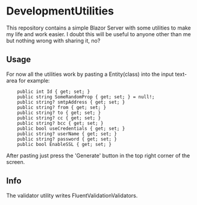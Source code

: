 # DevelopmentUtilities

This repository contains a simple Blazor Server with some utilities to make my life and work easier. I doubt this will be useful to anyone other than me but nothing wrong with sharing it, no?

## Usage

For now all the utilities work by pasting a Entity(class) into the input text-area for example:

        public int Id { get; set; }
        public string SomeRandomProp { get; set; } = null!;
        public string? smtpAddress { get; set; }
        public string? from { get; set; }
        public string? to { get; set; }
        public string? cc { get; set; }
        public string? bcc { get; set; }
        public bool useCredentials { get; set; }
        public string? userName { get; set; }
        public string? password { get; set; }
        public bool EnableSSL { get; set; }
        
After pasting just press the 'Generate' button in the top right corner of the screen.

## Info

The validator utility writes FluentValidationValidators.
